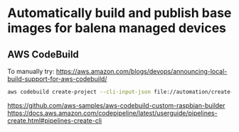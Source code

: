 # Automatically build and publish base images for balena managed devices

## AWS CodeBuild

To manually try:
https://aws.amazon.com/blogs/devops/announcing-local-build-support-for-aws-codebuild/
```./codebuild_build.sh -i aws/codebuild/standard:2.0 -a .
aws codebuild create-project --cli-input-json file://automation/create-project-cli-input.json\
```
https://github.com/aws-samples/aws-codebuild-custom-raspbian-builder
https://docs.aws.amazon.com/codepipeline/latest/userguide/pipelines-create.html#pipelines-create-cli